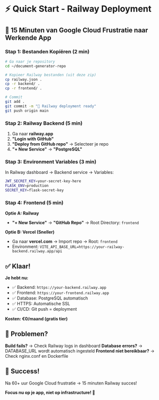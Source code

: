 # ⚡ Quick Start - Railway Deployment

## 🎯 15 Minuten van Google Cloud Frustratie naar Werkende App

### Stap 1: Bestanden Kopiëren (2 min)
```bash
# Ga naar je repository
cd ~/document-generator-repo

# Kopieer Railway bestanden (uit deze zip)
cp railway.json .
cp -r backend/ .
cp -r frontend/ .

# Commit
git add .
git commit -m "🚂 Railway deployment ready"
git push origin main
```

### Stap 2: Railway Backend (5 min)
1. Ga naar **railway.app**
2. **"Login with GitHub"**
3. **"Deploy from GitHub repo"** → Selecteer je repo
4. **"+ New Service"** → **"PostgreSQL"**

### Stap 3: Environment Variables (3 min)
In Railway dashboard → Backend service → Variables:
```bash
JWT_SECRET_KEY=your-secret-key-here
FLASK_ENV=production
SECRET_KEY=flask-secret-key
```

### Stap 4: Frontend (5 min)
**Optie A: Railway**
- **"+ New Service"** → **"GitHub Repo"** → Root Directory: `frontend`

**Optie B: Vercel (Sneller)**
- Ga naar **vercel.com** → Import repo → Root: `frontend`
- Environment: `VITE_API_BASE_URL=https://your-railway-backend.railway.app/api`

## ✅ Klaar!

**Je hebt nu:**
- ✅ Backend: `https://your-backend.railway.app`
- ✅ Frontend: `https://your-frontend.railway.app` 
- ✅ Database: PostgreSQL automatisch
- ✅ HTTPS: Automatische SSL
- ✅ CI/CD: Git push = deployment

**Kosten: €0/maand (gratis tier)**

## 🚨 Problemen?

**Build fails?** → Check Railway logs in dashboard
**Database errors?** → DATABASE_URL wordt automatisch ingesteld
**Frontend niet bereikbaar?** → Check nginx.conf en Dockerfile

## 🎉 Success!

Na 60+ uur Google Cloud frustratie → 15 minuten Railway succes!

**Focus nu op je app, niet op infrastructure! 🚂**

